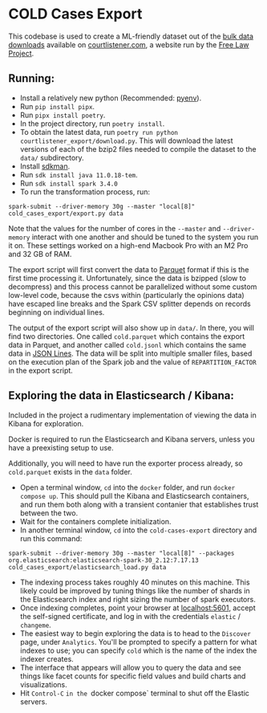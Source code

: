 # COLD Cases Export

This codebase is used to create a ML-friendly dataset out of
the [bulk data downloads](https://www.courtlistener.com/help/api/bulk-data/) available
on [courtlistener.com](https://courtlistener.com), a website run by the [Free Law Project](https://free.law/).

## Running:

- Install a relatively new python (Recommended: [pyenv](https://github.com/pyenv/pyenv)).
- Run `pip install pipx`.
- Run `pipx install poetry`.
- In the project directory, run `poetry install`.
- To obtain the latest data, run `poetry run python courtlistener_export/download.py`. This will download the latest
  versions of each of the bzip2 files needed to compile the dataset to the `data/` subdirectory.
- Install [sdkman](https://sdkman.io/).
- Run `sdk install java 11.0.18-tem`.
- Run `sdk install spark 3.4.0`
- To run the transformation process, run:

```spark-submit --driver-memory 30g --master "local[8]" cold_cases_export/export.py data```

Note that the values for the number of cores in the `--master` and `--driver-memory` interact with one another and
should be tuned to the system you run it on. These settings worked on a high-end Macbook Pro with an M2 Pro and 32 GB of
RAM.

The export script will first convert the data to [Parquet](https://parquet.apache.org/) format if this is the first time
processing it. Unfortunately, since the data is bzipped (slow to decompress) and this process cannot be parallelized
without some custom low-level code, because the csvs within (particularly the opinions data) have escaped line breaks
and the Spark CSV splitter depends on records beginning on individual lines.

The output of the export script will also show up in `data/`. In there, you will find two directories. One
called `cold.parquet` which contains the export data in Parquet, and another called `cold.jsonl` which contains the same
data in [JSON Lines](https://jsonlines.org/). The data will be split into multiple smaller files, based on the execution
plan of the Spark job and the value of `REPARTITION_FACTOR` in the export script.

## Exploring the data in Elasticsearch / Kibana:

Included in the project a rudimentary implementation of viewing the data in Kibana for exploration.

Docker is required to run the Elasticsearch and Kibana servers, unless you have a preexisting setup to use.

Additionally, you will need to have run the exporter process already, so `cold.parquet` exists in the `data` folder.

- Open a terminal window, `cd` into the `docker` folder, and run `docker compose up`. This should pull the Kibana and
  Elasticsearch containers, and run them both along with a transient contanier that establishes trust between the two.
- Wait for the containers complete initialization.
- In another terminal window, `cd` into the `cold-cases-export` directory and run this command:

```spark-submit --driver-memory 30g --master "local[8]" --packages org.elasticsearch:elasticsearch-spark-30_2.12:7.17.13 cold_cases_export/elasticsearch_load.py data```

- The indexing process takes roughly 40 minutes on this machine. This likely could be improved by tuning things like the
  number of shards in the Elasticsearch index and right sizing the number of spark executors.
- Once indexing completes, point your browser at [localhost:5601](https://localhost:5601/), accept the self-signed
  certificate, and log in with the credentials `elastic` / `changeme`.
- The easiest way to begin exploring the data is to head to the `Discover` page, under `Analytics`. You'll be prompted
  to specify a pattern for what indexes to use; you can specify `cold` which is the name of the index the indexer
  creates.
- The interface that appears will allow you to query the data and see things like facet counts for specific field values
  and build charts and visualizations.
- Hit `Control-C` `in the `docker compose` terminal to shut off the Elastic servers.